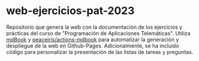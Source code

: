 # web-ejercicios-pat-2023

Repositorio que genera la web con la documentación de los ejercicios y prácticas del curso de "Programación de Aplicaciones Telemáticas". Utiliza [mdBook](https://rust-lang.github.io/mdBook/) y [peaceiris/actions-mdbook](https://github.com/peaceiris/actions-mdbook) para automatizar la generación y despliegue de la web en Github-Pages. Adicionalmente, se ha incluido código para personalizar la presentación de las listas de tareas y preguntas.